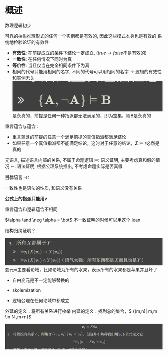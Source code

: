 # 概述
数理逻辑初步

可靠的抽象推理形式的任何一个实例都是有效的, 因此这些模式本身也是有效的
系统地检验论证的有效性
- **有效性**: 在前提成立的条件下结论一定成立, ($true \rightarrow false$不是有效的)
- **一致性**: 在任何情况下同时为真
- **等价性**: 当且仅当在完全相同条件下为真
-  相同的代号只能用相同的名字, 不同的代号可以用相同的名字 $\rightarrow$ 逻辑的有效性和实例无关
![输入图片说明](/imgs/2024-03-21/azSrs1stw0DLgeJe.png)
是永真的，前提是任何一种指派都无法满足的，即为空集，则B是永真的

重言蕴含与蕴含：
- 重言蕴含的前提的任意一个满足前提的真值指派都满足结论
- 如果任意一个真值指派都不能满足结论，这时对于任意的结论，$\Sigma \vDash r$必然是真的

元语言, 描述语言内部的关系, 不属于命题逻辑
$\vDash$: 语义证明, 主要考虑真和假的情况
$\vdash$: 语法证明, 根据公理系统推出, 不考虑命题实际是否真假

目标语言
$\rightarrow$: 

一致性也是语法的性质, 和语义没有关系

**公式上的指派只能用$\bar v$**

重言蕴含和逻辑蕴含不相同

$\alpha \and \neg \alpha = \bot$  不一致证明的时候可以用这个
lean

结构归纳证明？

![输入图片说明](/imgs/2024-04-18/2qW7rNaSjnMvi4DH.png)
变元vi主要看论域，比如论域为所有的水果，表示所有的水果都是苹果并且坏了
- 自由变元是不一定能够替换的
- skolemization

- 逻辑公理在任何论域中都成立

外延的定义：将所有关系进行枚举
内延的定义：找到总的集合，$ {(m,n)| m,m \in N ,m<n}$

![输入图片说明](/imgs/2024-04-28/pydH1RljQYp5tF6J.png)

<!--stackedit_data:
eyJoaXN0b3J5IjpbNzkzMzQ4Mjg0LC03OTkyNDcxMjQsLTIyNz
E3OTkzOSwtMTE5NTgxMzU0NCw2NDU1NTk3NzAsNDgyODc4NzM3
LDMyMDM3MTgxOCwtMTI3MTg3NzMwLDEzOTQ5MDQ3NDYsMTI5NT
A1NDc1NCwtMTA2MTQzMTYzOCwtMzUzNTE1MTQ0LDIxNDI2MTg4
NywxMTU5NDAyNTMsLTEwMjUxNDYyMTUsLTI4NzIxMDU0NSwtMT
AxNTk1MTQ5OSwxMTY1MDU3MzE1LDEzMDM4MDg3MDgsOTc5NTk0
MDg4XX0=
-->